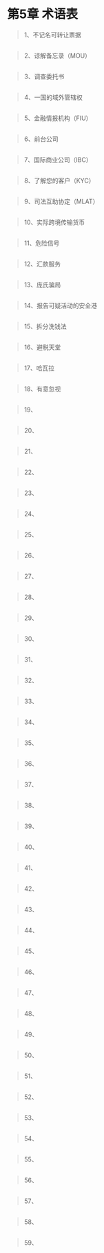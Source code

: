 # 第5章 术语表

> 1、不记名可转让票据
``` bash

```

> 2、谅解备忘录（MOU）
``` bash

```

> 3、调查委托书
``` bash

```

> 4、一国的域外管辖权
``` bash

```

> 5、金融情报机构（FIU）
``` bash

```

> 6、前台公司
``` bash

```

> 7、国际商业公司（IBC）
``` bash

```

> 8、了解您的客户（KYC）
``` bash

```

> 9、司法互助协定（MLAT）
``` bash

```

> 10、实际跨境传输货币
``` bash

```

> 11、危险信号
``` bash

```

> 12、汇款服务
``` bash

```

> 13、庞氏骗局
``` bash

```

> 14、报告可疑活动的安全港
``` bash

```

> 15、拆分洗钱法
``` bash

```

> 16、避税天堂
``` bash

```

> 17、哈瓦拉
``` bash

```

> 18、有意忽视
``` bash

```

> 19、
``` bash

```

> 20、
``` bash

```

> 21、
``` bash

```

> 22、
``` bash

```

> 23、
``` bash

```

> 24、
``` bash

```

> 25、
``` bash

```

> 26、
``` bash

```

> 27、
``` bash

```

> 28、
``` bash

```

> 29、
``` bash

```

> 30、
``` bash

```

> 31、
``` bash

```

> 32、
``` bash

```

> 33、
``` bash

```

> 34、
``` bash

```

> 35、
``` bash

```

> 36、
``` bash

```

> 37、
``` bash

```

> 38、
``` bash

```

> 39、
``` bash

```

> 40、
``` bash

```

> 41、
``` bash

```

> 42、
``` bash

```

> 43、
``` bash

```

> 44、
``` bash

```

> 45、
``` bash

```

> 46、
``` bash

```

> 47、
``` bash

```

> 48、
``` bash

```

> 49、
``` bash

```

> 50、
``` bash

```

> 51、
``` bash

```

> 52、
``` bash

```

> 53、
``` bash

```

> 54、
``` bash

```

> 55、
``` bash

```

> 56、
``` bash

```

> 57、
``` bash

```

> 58、
``` bash

```

> 59、
``` bash

```
